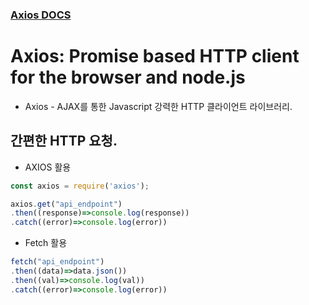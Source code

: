 ### [Axios DOCS]("https://axios-http.com/docs/intro")
# Axios: Promise based HTTP client for the browser and node.js 

- Axios - AJAX를 통한 Javascript 강력한 HTTP 클라이언트 라이브러리. 

## 간편한 HTTP 요청.
- AXIOS 활용
```js 
const axios = require('axios');

axios.get("api_endpoint")
.then((response)=>console.log(response))
.catch((error)=>console.log(error))
```
- Fetch 활용 
```js
fetch("api_endpoint")
.then((data)=>data.json())
.then((val)=>console.log(val))
.catch((error)=>console.log(error))
```
